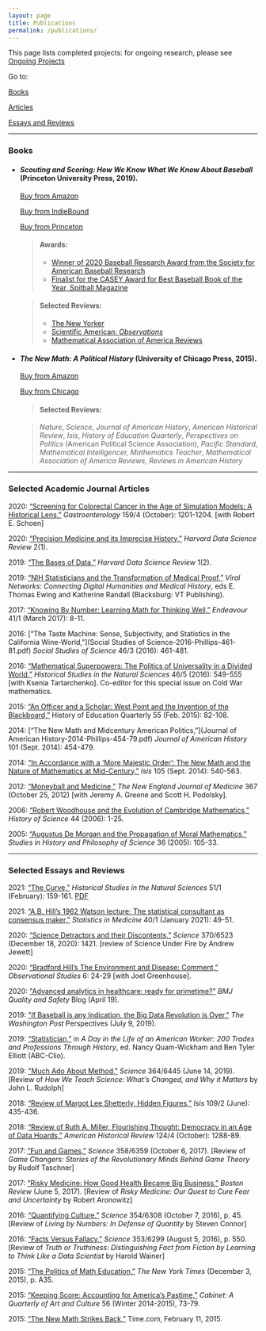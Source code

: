 ```yaml
---
layout: page
title: Publications
permalink: /publications/
---
```


This page lists completed projects: for ongoing research, please see [Ongoing Projects](/cjp/ongoing-projects/)

Go to:

[Books](#books)

[Articles](#selected-academic-journal-articles)

[Essays and Reviews](#selected-essays-and-reviews)

***



### Books

* #### *Scouting and Scoring: How We Know What We Know About Baseball* (Princeton University Press, 2019). 
	
	[Buy from Amazon](https://www.amazon.com/Scouting-Scoring-Know-about-Baseball/dp/0691180210/) 
	
	[Buy from IndieBound](https://bookshop.org/books/scouting-and-scoring-how-we-know-what-we-know-about-baseball/9780691180212) 
	
	[Buy from Princeton](https://press.princeton.edu/books/hardcover/9780691180212/scouting-and-scoring)

	> #### Awards: 
	> - [Winner of 2020 Baseball Research Award from the Society for American Baseball Research](https://sabr.org/about/sabr-baseball-research-award)
	> - [Finalist for the CASEY Award for Best Baseball Book of the Year, Spitball Magazine](http://www.spitballmag.com/Casey-Award)

	> #### Selected Reviews: 
	> - [The New Yorker](https://www.newyorker.com/magazine/2019/04/08/what-baseball-teaches-us-about-measuring-talent)
	> - [Scientific American: *Observations*](https://blogs.scientificamerican.com/observations/what-market-research-can-learn-from-baseball/)
	> - [Mathematical Association of America Reviews](https://www.maa.org/press/maa-reviews/scouting-and-scoring-how-we-know-what-we-know-about-baseball)

* #### *The New Math: A Political History* (University of Chicago Press, 2015).

	[Buy from Amazon](https://www.amazon.com/New-Math-Political-History/dp/022618496X)

	[Buy from Chicago](https://www.press.uchicago.edu/ucp/books/book/chicago/N/bo18991075.html)

	>#### Selected Reviews: 

	>*Nature*, *Science*, *Journal of American History*, *American Historical Review*, *Isis*, *History of Education Quarterly*, *Perspectives on Politics* (American Political Science Association), *Pacific Standard*, *Mathematical Intelligencer,* *Mathematics Teacher*, *Mathematical Association of America Reviews*, *Reviews in American History*

***

### Selected Academic Journal Articles

2020: [“Screening for Colorectal Cancer in the Age of Simulation Models: A Historical Lens,”](https://doi.org/10.1053/j.gastro.2020.07.010) *Gastroenterology* 159/4 (October): 1201-1204.  [with Robert E. Schoen]

2020: [“Precision Medicine and its Imprecise History,”](https://doi.org/10.1162/99608f92.3e85b56a) *Harvard Data Science Review* 2(1).

2019: [“The Bases of Data,”](https://doi.org/10.1162/99608f92.5c483119) *Harvard Data Science Review* 1(2).

2019: [“NIH Statisticians and the Transformation of Medical Proof,”](https://publishing.vt.edu/site/books/10.21061/viral-networks/) *Viral Networks: Connecting Digital Humanities and Medical History*, eds E. Thomas Ewing and Katherine Randall (Blacksburg: VT Publishing).

2017: [“Knowing By Number: Learning Math for Thinking Well,”](phillips_knowing_by_number_endeavour_2017.pdf) *Endeavour* 41/1 (March 2017): 8-11.

2016: [“The Taste Machine: Sense, Subjectivity, and Statistics in the California Wine-World,”](Social Studies of Science-2016-Phillips-461-81.pdf) *Social Studies of Science* 46/3 (2016): 461-481.

2016: [“Mathematical Superpowers: The Politics of Universality in a Divided World,”](HSNS4605_01_Introduction_phillips_tatarchenko.pdf) *Historical Studies in the Natural Sciences* 46/5 (2016): 549-555 [with Ksenia Tartarchenko]. Co-editor for this special issue on Cold War mathematics.

2015: [“An Officer and a Scholar: West Point and the Invention of the Blackboard,”](phillips_heq_blackboard_westpoint_2015.pdf) History of Education Quarterly 55 (Feb. 2015): 82-108.

2014: [“The New Math and Midcentury American Politics,”](Journal of American History-2014-Phillips-454-79.pdf) *Journal of American History* 101 (Sept. 2014): 454-479.

2014: [“In Accordance with a ‘More Majestic Order’: The New Math and the Nature of Mathematics at Mid-Century,”](phillips_majestic_order_isis.pdf) *Isis* 105 (Sept. 2014): 540-563.

2012: [“Moneyball and Medicine,”](nejm_moneyball_oct_2012.pdf) *The New England Journal of Medicine* 367 (October 25, 2012) [with Jeremy A. Greene and Scott H. Podolsky].

2006: [“Robert Woodhouse and the Evolution of Cambridge Mathematics,”](Phillips_Woodhouse.pdf) *History of Science* 44 (2006): 1-25.

2005: [“Augustus De Morgan and the Propagation of Moral Mathematics,”](phillips-demorgan-2005.pdf) *Studies in History and Philosophy of Science* 36 (2005): 105-33.

***

### Selected Essays and Reviews

2021: [“The Curve,”](https://doi.org/10.1525/hsns.2021.51.1.159) *Historical Studies in the Natural Sciences* 51/1 (February): 159-161. [PDF](HSNS5101_09_Phillips[2].pdf)

2021:	[“A.B. Hill’s 1962 Watson lecture: The statistical consultant as consensus maker,”](https://doi.org/10.1002/sim.8827) *Statistics in Medicine* 40/1 (January 2021): 49-51. 

2020:	[“Science Detractors and their Discontents,”](https://doi.org/10.1126/science.abf2436) *Science* 370/6523 (December 18, 2020): 1421.  [review of Science Under Fire by Andrew Jewett]

2020: [“Bradford Hill’s The Environment and Disease: Comment,”](https://obsstudies.org/reprint-of-hills-the-enviroment-and-disease-association-or-causation-and-comments/) *Observational Studies* 6: 24-29 [with Joel Greenhouse].

2020: ["Advanced analytics in healthcare: ready for primetime?"](https://blogs.bmj.com/qualitysafety/2020/04/19/advanced-analytics-in-healthcare-ready-for-primetime/) *BMJ Quality and Safety* Blog (April 19).

2019: ["If Baseball is any Indication, the Big Data Revolution is Over,"](https://www.washingtonpost.com/outlook/2019/07/09/if-baseball-is-any-indication-big-data-revolution-is-over/?noredirect=on&utm_term=.d36e26d30880) *The Washington Post* Perspectives (July 9, 2019).

2019: [“Statistician,”](phillips-statistician-day-in-life.pdf) in *A Day in the Life of an American Worker: 200 Trades and Professions Through History*, ed. Nancy Quam-Wickham and Ben Tyler Elliott (ABC-Clio).

2019: ["Much Ado About Method,"](https://blogs.sciencemag.org/books/2019/06/11/how-we-teach-science/) *Science* 364/6445 (June 14, 2019). [Review of *How We Teach Science: What's Changed, and Why it Matters* by John L. Rudolph]

2018: [“Review of Margot Lee Shetterly, Hidden Figures,”](phillips-rev-shetterly-hidden-figures-isis.pdf) *Isis* 109/2 (June): 435-436.

2018: [“Review of Ruth A. Miller, Flourishing Thought: Democracy in an Age of Data Hoards,”](phillips-rev-miller-flourishing-ahr.pdf) *American Historical Review* 124/4 (October): 1288-89.

2017: [“Fun and Games,”](http://blogs.sciencemag.org/books/2017/10/03/game-changers/) *Science* 358/6359 (October 6, 2017). [Review of *Game Changers: Stories of the Revolutionary Minds Behind Game Theory* by Rudolf Taschner]

2017: [“Risky Medicine: How Good Health Became Big Business,”](http://bostonreview.net/science-nature/christopher-j-phillips-risky-medicine-how-good-health-became-big-business) *Boston Review* (June 5, 2017). [Review of *Risky Medicine: Our Quest to Cure Fear and Uncertainty* by Robert Aronowitz]

2016: [“Quantifying Culture,”](http://science.sciencemag.org/content/354/6308/45) *Science* 354/6308 (October 7, 2016), p. 45. [Review of *Living by Numbers: In Defense of Quantity* by Steven Connor]

2016: [“Facts Versus Fallacy,”](http://science.sciencemag.org/content/353/6299/550) *Science* 353/6299 (August 5, 2016), p. 550. [Review of *Truth or Truthiness: Distinguishing Fact from Fiction by Learning to Think Like a Data Scientist* by Harold Wainer]

2015: [“The Politics of Math Education,”](https://www.nytimes.com/2015/12/03/opinion/the-politics-of-math-education.html) *The New York Times* (December 3, 2015), p. A35.

2015: [“Keeping Score: Accounting for America’s Pastime,”](Phillips-KeepingScore_Cabinet_56_2015.pdf) *Cabinet: A Quarterly of Art and Culture* 56 (Winter 2014-2015), 73-79.

2015: [“The New Math Strikes Back,”](http://time.com/3694171/the-new-math-strikes-back/) Time.com, February 11, 2015.

